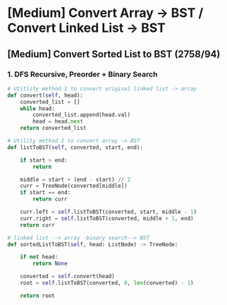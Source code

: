 # \[Medium\] Convert Array -&gt; BST / Convert Linked List -&gt; BST

## \[Medium\] Convert Sorted List to BST      \(2758/94\)

### 1. DFS Recursive, Preorder + Binary Search

```python
# Utitlity method 1 to convert original linked list -> array
def convert(self, head):
    converted_list = []
    while head:
        converted_list.append(head.val)
        head = head.next
    return converted_list

# Utility method 2 to convert array -> BST
def listToBST(self, converted, start, end):

    if start > end:
        return

    middle = start + (end - start) // 2
    curr = TreeNode(converted[middle])
    if start == end:
        return curr

    curr.left = self.listToBST(converted, start, middle - 1)
    curr.right = self.listToBST(converted, middle + 1, end)
    return curr

# linked list --> array -binary search--> BST
def sortedListToBST(self, head: ListNode) -> TreeNode:

    if not head:
        return None

    converted = self.convert(head)
    root = self.listToBST(converted, 0, len(converted) - 1)

    return root
```

